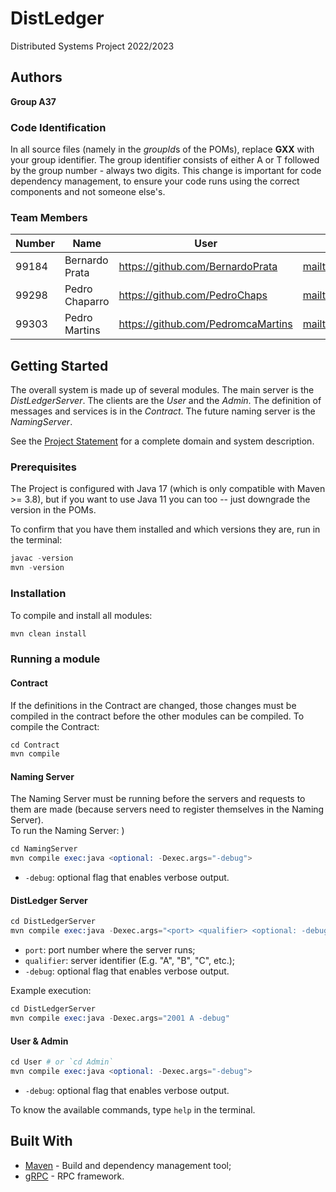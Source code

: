 # DistLedger

Distributed Systems Project 2022/2023

## Authors

**Group A37**

### Code Identification

In all source files (namely in the *groupId*s of the POMs), replace __GXX__ with your group identifier. The group
identifier consists of either A or T followed by the group number - always two digits. This change is important for 
code dependency management, to ensure your code runs using the correct components and not someone else's.

### Team Members


| Number | Name              | User                                 | Email                                                |
|--------|-------------------|--------------------------------------|------------------------------------------------------|
| 99184  | Bernardo Prata    | <https://github.com/BernardoPrata>   | <mailto:bernardo.almeida.prata@tecnico.ulisboa.pt>   |
| 99298  | Pedro Chaparro    | <https://github.com/PedroChaps>      | <mailto:pedro.chaparro@tecnico.ulisboa.pt>           |
| 99303  | Pedro Martins     | <https://github.com/PedromcaMartins> | <mailto:pedromcamartins@tecnico.ulisboa.pt>          |

## Getting Started

The overall system is made up of several modules. The main server is the _DistLedgerServer_. The clients are the _User_ 
and the _Admin_. The definition of messages and services is in the _Contract_. The future naming server
is the _NamingServer_.

See the [Project Statement](https://github.com/tecnico-distsys/DistLedger) for a complete domain and system description.

### Prerequisites

The Project is configured with Java 17 (which is only compatible with Maven >= 3.8), but if you want to use Java 11 you
can too -- just downgrade the version in the POMs.

To confirm that you have them installed and which versions they are, run in the terminal:

```s
javac -version
mvn -version
```

### Installation

To compile and install all modules:

```s
mvn clean install
```

### Running a module

#### Contract

If the definitions in the Contract are changed, those changes must be compiled in the contract before the other modules can be compiled.
To compile the Contract:

```s
cd Contract
mvn compile
```

#### Naming Server

The Naming Server must be running before the servers and requests to them are made (because servers need to register themselves in the Naming Server).  
To run the Naming Server:
)
```s
cd NamingServer
mvn compile exec:java <optional: -Dexec.args="-debug">
```

- `-debug`: optional flag that enables verbose output.

#### DistLedger Server

```s
cd DistLedgerServer
mvn compile exec:java -Dexec.args="<port> <qualifier> <optional: -debug>"
```

- `port`: port number where the server runs;
- `qualifier`: server identifier (E.g. "A", "B", "C", etc.);
- `-debug`: optional flag that enables verbose output.

Example execution:
```s
cd DistLedgerServer
mvn compile exec:java -Dexec.args="2001 A -debug"
```

#### User & Admin

```s
cd User # or `cd Admin`
mvn compile exec:java <optional: -Dexec.args="-debug">
```

- `-debug`: optional flag that enables verbose output.

To know the available commands, type `help` in the terminal.


## Built With

* [Maven](https://maven.apache.org/) - Build and dependency management tool;
* [gRPC](https://grpc.io/) - RPC framework.

